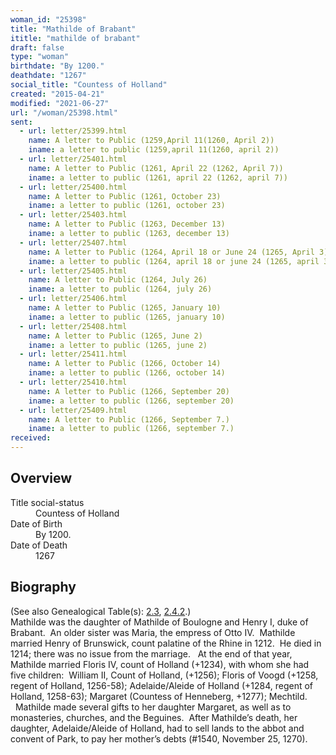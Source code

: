 ```yaml
---
woman_id: "25398"
title: "Mathilde of Brabant"
ititle: "mathilde of brabant"
draft: false
type: "woman"
birthdate: "By 1200."
deathdate: "1267"
social_title: "Countess of Holland"
created: "2015-04-21"
modified: "2021-06-27"
url: "/woman/25398.html"
sent:
  - url: letter/25399.html
    name: A letter to Public (1259,April 11(1260, April 2))
    iname: a letter to public (1259,april 11(1260, april 2))
  - url: letter/25401.html
    name: A letter to Public (1261, April 22 (1262, April 7))
    iname: a letter to public (1261, april 22 (1262, april 7))
  - url: letter/25400.html
    name: A letter to Public (1261, October 23)
    iname: a letter to public (1261, october 23)
  - url: letter/25403.html
    name: A letter to Public (1263, December 13)
    iname: a letter to public (1263, december 13)
  - url: letter/25407.html
    name: A letter to Public (1264, April 18 or June 24 (1265, April 3))
    iname: a letter to public (1264, april 18 or june 24 (1265, april 3))
  - url: letter/25405.html
    name: A letter to Public (1264, July 26)
    iname: a letter to public (1264, july 26)
  - url: letter/25406.html
    name: A letter to Public (1265, January 10)
    iname: a letter to public (1265, january 10)
  - url: letter/25408.html
    name: A letter to Public (1265, June 2)
    iname: a letter to public (1265, june 2)
  - url: letter/25411.html
    name: A letter to Public (1266, October 14)
    iname: a letter to public (1266, october 14)
  - url: letter/25410.html
    name: A letter to Public (1266, September 20)
    iname: a letter to public (1266, september 20)
  - url: letter/25409.html
    name: A letter to Public (1266, September 7.)
    iname: a letter to public (1266, september 7.)
received:
---
```

<h2 class="mt-4">Overview</h2><dt>Title social-status</dt><dd>Countess of Holland</dd><dt>Date of Birth</dt><dd>By 1200.</dd><dt>Date of Death</dt><dd>1267</dd><h2 class="mt-4">Biography</h2><p>(See also Genealogical Table(s): <a href="https://epistolae.ctl.columbia.edu/content/genealogy-thibaut#n25398">2.3</a>, <a href="https://epistolae.ctl.columbia.edu/content/genealogy-flanders#n25398">2.4.2</a>.)<br>Mathilde&nbsp;was the daughter of&nbsp;Mathilde of Boulogne and Henry I, duke of Brabant.&nbsp; An older sister was Maria, the empress of Otto IV.&nbsp;&nbsp;Mathilde married Henry of Brunswick, count palatine of the Rhine in 1212.&nbsp; He died in 1214; there was no issue from the&nbsp;marriage.&nbsp;&nbsp;&nbsp;At the end of that year, Mathilde married Floris IV, count of Holland (+1234), with whom she had five children: &nbsp;William II, Count of Holland, (+1256); Floris of Voogd (+1258, regent of Holland, 1256-58); Adelaide/Aleide of Holland (+1284, regent of Holland, 1258-63); Margaret (Countess of Henneberg, +1277); Mechtild. &nbsp;&nbsp;Mathilde made several gifts to her daughter Margaret, as well as to monasteries, churches, and the Beguines.&nbsp; After Mathilde’s death, her daughter, Adelaide/Aleide of Holland, had to sell lands to the abbot and convent of Park, to pay her mother’s debts (#1540, November 25, 1270).</p>